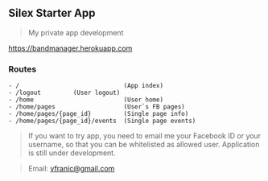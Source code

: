 ## Silex Starter App

> My private app development

<a href="https://bandmanager.herokuapp.com" target="_blank">https://bandmanager.herokuapp.com</a>

### Routes 

```
- /								(App index)
- /logout         (User logout)
- /home							(User home)
- /home/pages					(User`s FB pages)
- /home/pages/{page_id}			(Single page info)
- /home/pages/{page_id}/events	(Single page events)

```


> If you want to try app, you need to email me your Facebook ID or your username, so that you can be whitelisted as allowed user. Application is still under development.

> Email: vfranic@gmail.com
